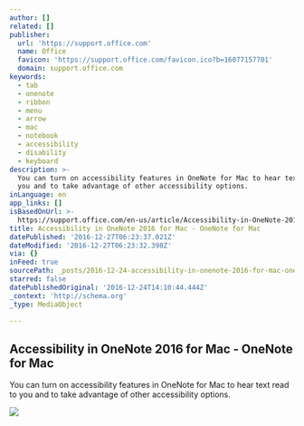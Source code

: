 ```yaml
---
author: []
related: []
publisher:
  url: 'https://support.office.com'
  name: Office
  favicon: 'https://support.office.com/favicon.ico?b=16077157701'
  domain: support.office.com
keywords:
  - tab
  - onenote
  - ribbon
  - menu
  - arrow
  - mac
  - notebook
  - accessibility
  - disability
  - keyboard
description: >-
  You can turn on accessibility features in OneNote for Mac to hear text read to
  you and to take advantage of other accessibility options.
inLanguage: en
app_links: []
isBasedOnUrl: >-
  https://support.office.com/en-us/article/Accessibility-in-OneNote-2016-for-Mac-cbfcedce-4ed7-4e6d-9b18-af1fed954e5c
title: Accessibility in OneNote 2016 for Mac - OneNote for Mac
datePublished: '2016-12-27T06:23:37.021Z'
dateModified: '2016-12-27T06:23:32.398Z'
via: {}
inFeed: true
sourcePath: _posts/2016-12-24-accessibility-in-onenote-2016-for-mac-onenote-for-mac.md
starred: false
datePublishedOriginal: '2016-12-24T14:10:44.444Z'
_context: 'http://schema.org'
_type: MediaObject

---
```

<article style=""><h1>Accessibility in OneNote 2016 for Mac - OneNote for Mac</h1><p>You can turn on accessibility features in OneNote for Mac to hear text read to you and to take advantage of other accessibility options.</p><img src="http://support.office.com/Images/SOC_SharingImage_720x405.png" /></article>